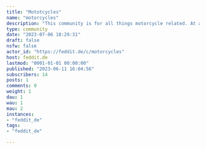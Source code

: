 ```yaml
---
title: "Mototcycles" 
name: "motorcycles"
description: "This community is for all things motorcycle related. At a later point and with enough traction gained, we can branch out into multiple smaller and more specific communities, but for now I am trying to recreate one of the subreddits that I miss the most. "
type: community
date: "2023-07-06 18:29:31"
draft: false
nsfw: false
actor_id: "https://feddit.de/c/motorcycles"
host: feddit.de
lastmod: "0001-01-01 00:00:00"
published: "2023-06-11 16:04:56"
subscribers: 14
posts: 1
comments: 0
weight: 1
dau: 1
wau: 1
mau: 2
instances:
- "feddit_de"
tags: 
- "feddit_de"

---
```

